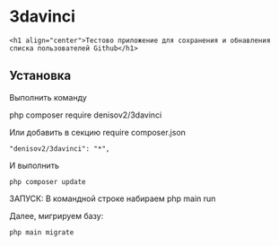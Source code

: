 # 3davinci

<p align="center">

    <h1 align="center">Тестово приложение для сохранения и обнавления списка пользователей Github</h1>

</p>

Установка
---------------------------------
Выполнить команду


php composer require denisov2/3davinci


Или добавить в секцию require composer.json

```
"denisov2/3davinci": "*",
```

И выполнить

```
php composer update
```

ЗАПУСК:
В командной строке набираем
php main run

Далее, мигрируем базу:

```
php main migrate
